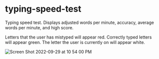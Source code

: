 # typing-speed-test
Typing speed test. Displays adjusted words per minute, accuracy, average words per minute, and high score. 

Letters that the user has mistyped will appear red. Correctly typed letters will appear green. The letter the user is currently on will appear white.

![Screen Shot 2022-09-29 at 10 54 00 PM](https://user-images.githubusercontent.com/13891810/204198695-9a7241a7-d226-4b6c-bbbd-10a35718c4a1.png)
